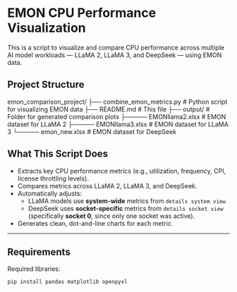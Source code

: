 # EMON CPU Performance Visualization

This is a script to visualize and compare CPU performance across multiple AI model workloads — LLaMA 2, LLaMA 3, and DeepSeek — using EMON data.

## Project Structure

emon_comparison_project/
├── combine_emon_metrics.py # Python script for visualizing EMON data
├── README.md # This file
├── output/ # Folder for generated comparison plots
├───── EMONllama2.xlsx # EMON dataset for LLaMA 2
├───── EMONllama3.xlsx # EMON dataset for LLaMA 3
└───── emon_new.xlsx # EMON dataset for DeepSeek


## What This Script Does

- Extracts key CPU performance metrics (e.g., utilization, frequency, CPI, license throttling levels).
- Compares metrics across LLaMA 2, LLaMA 3, and DeepSeek.
- Automatically adjusts:
  - LLaMA models use **system-wide** metrics from `details system view`
  - DeepSeek uses **socket-specific** metrics from `details socket view` (specifically **socket 0**, since only one socket was active).
- Generates clean, dot-and-line charts for each metric.

---

## Requirements

Required libraries: 

```bash
pip install pandas matplotlib openpyxl
